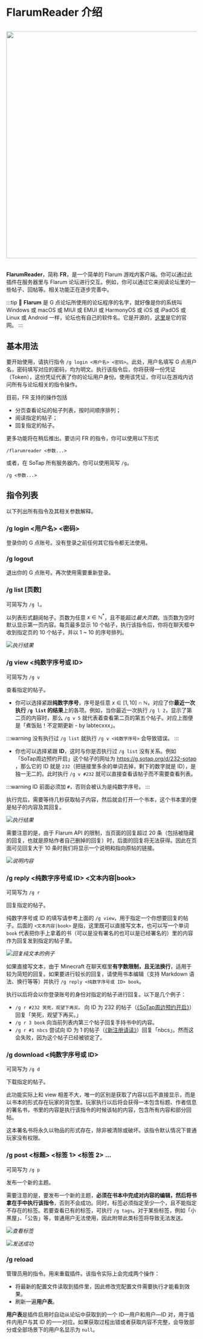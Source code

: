 # FlarumReader 介绍

<img class="without-shadow" src="https://sotapmc.oss-cn-beijing.aliyuncs.com/img/logo/flarumreader.svg" draggable="false" width="600px" style="margin: 32px 0; display: block"/>

**FlarumReader**，简称 **FR**，是一个简单的 Flarum 游戏内客户端。你可以通过此插件在服务器里与 Flarum 论坛进行交互。例如，你可以通过它来阅读论坛里的一些帖子、回帖等。相关功能正在逐步完善中。

:::tip
💬 **Flarum** 是 G 点论坛所使用的论坛程序的名字，就好像是你的系统叫 Windows 或 macOS 或 MIUI 或 EMUI 或 HarmonyOS 或 iOS 或 iPadOS 或 Linux 或 Android 一样，论坛也有自己的软件名。它是开源的，[这里](https://flarum.org/)是它的官网。
:::

## 基本用法

要开始使用，请执行指令 `/g login <用户名> <密码>`。此处，用户名填写 G 点用户名，密码填写对应的密码，均为明文。执行该指令后，你将获得一份凭证（Token），这份凭证代表了你的论坛用户身份。使用该凭证，你可以在游戏内访问所有与论坛相关的指令操作。

目前，FR 支持的操作包括

- 分页查看论坛的帖子列表，按时间顺序排列；
- 阅读指定的帖子；
- 回复指定的帖子。

更多功能将在稍后推出。要访问 FR 的指令，你可以使用以下形式

```minecraft
/flarumreader <参数...>
```

或者，在 SoTap 所有服务器内，你可以使用简写 `/g`。

```minecraft
/g <参数...>
```

## 指令列表

以下列出所有指令及其相关参数解释。

### /g login <用户名> <密码>

登录你的 G 点账号。没有登录之前任何其它指令都无法使用。

### /g logout

退出你的 G 点账号。再次使用需要重新登录。

### /g list [页数]

可简写为 `/g l`。

以列表形式翻阅帖子。页数为任意 $x \in \mathbb{N}^*$，且不能超过*最大页数*。当页数为空时默认显示第一页内容。每页最多显示 10 个帖子，执行该指令后，你将在聊天框中收到指定页的 10 个帖子，并以 1 ~ 10 的序号排列。

![](https://i.loli.net/2021/06/07/mXb7fJHQ2BF6Wyh.png)*执行结果*

### /g view <纯数字序号或 ID>

可简写为 `/g v`

查看指定的帖子。

- 你可以选择紧跟**纯数字序号**，序号是任意 $x \in [1, 10] \cap \mathbb{N}$，对应了你**最近一次执行 `/g list` 的结果**上的各项。例如，当你最近一次执行 `/g l 2`，显示了第二页的内容时，那么 `/g v 5` 就代表着查看第二页的第五个帖子。对应上图便是「煮饭贴！不定期更新 - by labtecxxx」。

:::warning
没有执行过 `/g list` 就执行 `/g v <纯数字序号>` 会导致错误。
:::

- 你也可以选择紧跟 **ID**，这时与你是否执行过 `/g list` 没有关系。例如「SoTap周边预约开启」这个帖子的网址为 https://g.sotap.org/d/232-sotap ，那么它的 ID 就是 `232`（把链接里多余的单词去掉，剩下的数字就是 ID），是独一无二的。此时执行 `/g v #232` 就可以直接查看该帖子而不需要查看列表。

:::warning
ID 前面必须加 `#`，否则会被认为是纯数字序号。
:::

执行完后，需要等待几秒获取帖子内容，然后就会打开一个书本，这个书本里的便是帖子的内容及其回复。

![](https://i.loli.net/2021/06/07/eQFOl3LkpIDdm9r.png)*执行结果*

需要注意的是，由于 Flarum API 的限制，当页面的回复超过 20 条（包括被隐藏的回复，也就是原帖作者自己删掉的回复）时，后面的回复将无法获得。因此在页面可见回复大于 10 条时我们将显示一个说明和指向原帖的链接。

![](https://i.loli.net/2021/06/07/waDuihnXsKIB2ZH.png)*说明内容*

### /g reply <纯数字序号或 ID> <文本内容|book>

可简写为 `/g r`

回复指定的帖子。

纯数字序号或 ID 的填写请参考上面的 `/g view`，用于指定一个你想要回复的帖子。后面的 `<文本内容|book>` 是指，这里既可以直接写文本，也可以写一个单词 `book` 代表把你手上拿着的书（可以是没有署名的也可以是已经署名的）里的内容作为回复发到指定的帖子里。

![](https://i.loli.net/2021/06/07/xYrFsMlqGwIc9im.png)*回复纯文本的例子*

如果直接写文本，由于 Minecraft 在聊天框里**有字数限制，且无法换行**，适用于较为简短的回复。如果要进行较长的回复，请使用书本编辑（支持 Markdown 语法、换行等等）并执行 `/g reply <纯数字序号或 ID> book`。

执行以后将会以你登录账号的身份对指定的帖子进行回复。以下是几个例子：

- `/g r #232 笑死，观望下再买。` 向 ID 为 232 的帖子（[《SoTap周边预约开启》](https://g.sotap.org/d/232)）回复「笑死，观望下再买。」
- `/g r 3 book` 向当前列表内第三个帖子回复手持书中的内容。
- `/g r #1 nbcs` 尝试向 ID 为 1 的帖子（[《新注册请读》](https://g.sotap.org/d/1)）回复「nbcs」。然而这会失败，因为这个帖子已经被锁定了。

### /g download <纯数字序号或 ID>

可简写为 `/g d`

下载指定的帖子。

此功能实际上和 view 相差不大，唯一的区别是获取了内容以后不直接显示，而是以书本的形式存在玩家的背包里。玩家执行以后将会获得一本包含标题、作者信息的署名书，书里的内容是执行该指令的时候该帖的内容，包含所有内容和部分回帖。

这本署名书将永久以物品的形式存在，除非被清除或破坏。该指令默认情况下普通玩家没有权限。

### /g post <标题> <标签 1> <标签 2> ...

可简写为 `/g p`

发布一个新的主题。

需要注意的是，要发布一个新的主题，**必须在书本中完成对内容的编辑，然后将书拿在手中执行该指令**，否则不会成功。同时，标签必须指定至少一个，且不能指定不存在的标签。若要查看已有的标签，可执行 `/g tags`。对于某些标签，例如「小黑屋」、「公告」等，普通用户无法使用，因此附带此类标签将导致无法发送。

![](https://i.loli.net/2021/06/08/LDeAqUw9EisWgxJ.png)*查看标签*

![](https://i.loli.net/2021/06/08/Tv7UQeMJ43NGsXk.png)*发送成功*

### /g reload

管理员用的指令。用来重载插件。该指令实际上会完成两个操作：

- 将最新的配置文件读取到插件里，因此修改完配置文件需要执行才能看到效果。
- 刷新一遍**用户表**。

**用户表**是插件启用时自动从论坛中获取到的一个 ID—用户和用户—ID 对，用于插件内用户与其 ID 的一一对应。如果获取过程出错或者获取内容不完整，会导致部分或全部场景下的用户名显示为 `null`。